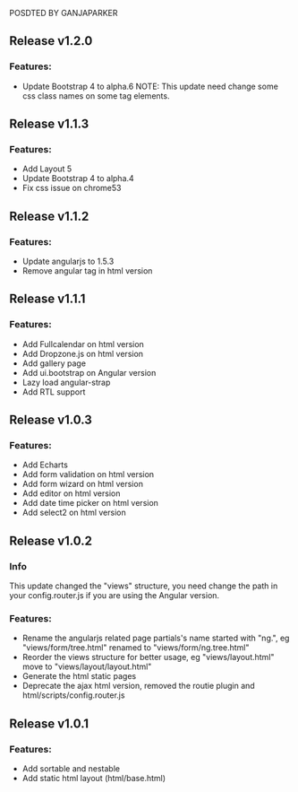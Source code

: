 POSDTED BY GANJAPARKER

## Release v1.2.0

### Features:
	
 - Update Bootstrap 4 to alpha.6
   NOTE: This update need change some css class names on some tag elements. 


## Release v1.1.3

### Features:
	
 - Add Layout 5
 - Update Bootstrap 4 to alpha.4
 - Fix css issue on chrome53


## Release v1.1.2

### Features:
	
 - Update angularjs to 1.5.3 
 - Remove angular tag in html version


## Release v1.1.1

### Features:
	
 - Add Fullcalendar on html version
 - Add Dropzone.js on html version
 - Add gallery page
 - Add ui.bootstrap on Angular version
 - Lazy load angular-strap
 - Add RTL support


## Release v1.0.3

### Features:
	
 - Add Echarts
 - Add form validation on html version
 - Add form wizard on html version
 - Add editor on html version
 - Add date time picker on html version
 - Add select2 on html version


## Release v1.0.2

### Info

This update changed the "views" structure, you need change the path in your config.router.js if you are using the Angular version. 

### Features:

 - Rename the angularjs related page partials's name started with "ng.", eg "views/form/tree.html" renamed to "views/form/ng.tree.html"
 - Reorder the views structure for better usage, eg "views/layout.html" move to "views/layout/layout.html"
 - Generate the html static pages
 - Deprecate the ajax html version, removed the routie plugin and html/scripts/config.router.js


## Release v1.0.1

### Features:

 - Add sortable and nestable
 - Add static html layout (html/base.html)

